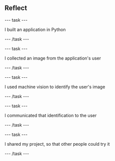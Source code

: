 ## Reflect

--- task ---

I built an application in Python

--- /task ---

--- task ---

I collected an image from the application's user

--- /task ---

--- task ---

I used machine vision to identify the user's image

--- /task ---

--- task ---

I communicated that identification to the user

--- /task ---

--- task ---

I shared my project, so that other people could try it

--- /task ---
